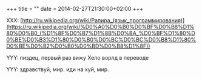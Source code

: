 +++
title = ""
date = 2014-02-27T21:30:00+02:00
+++

XXX: [http://ru.wikipedia.org/wiki/Рапира_(язык_программирования)](https://ru.wikipedia.org/wiki/%D0%A0%D0%B0%D0%BF%D0%B8%D1%80%D0%B0_(%D1%8F%D0%B7%D1%8B%D0%BA_%D0%BF%D1%80%D0%BE%D0%B3%D1%80%D0%B0%D0%BC%D0%BC%D0%B8%D1%80%D0%BE%D0%B2%D0%B0%D0%BD%D0%B8%D1%8F))


YYY: пиздец, первый раз вижу Хело ворлд в переводе


YYY: здравствуй, мир. иди на хуй, мир.


